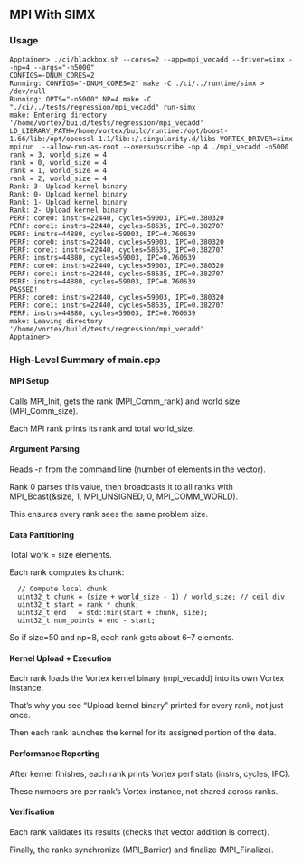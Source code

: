 ## MPI With SIMX


### Usage

```
Apptainer> ./ci/blackbox.sh --cores=2 --app=mpi_vecadd --driver=simx --np=4 --args="-n5000"
CONFIGS=-DNUM_CORES=2
Running: CONFIGS="-DNUM_CORES=2" make -C ./ci/../runtime/simx > /dev/null
Running: OPTS="-n5000" NP=4 make -C "./ci/../tests/regression/mpi_vecadd" run-simx
make: Entering directory '/home/vortex/build/tests/regression/mpi_vecadd'
LD_LIBRARY_PATH=/home/vortex/build/runtime:/opt/boost-1.66/lib:/opt/openssl-1.1/lib::/.singularity.d/libs VORTEX_DRIVER=simx  mpirun  --allow-run-as-root --oversubscribe -np 4 ./mpi_vecadd -n5000
rank = 3, world_size = 4
rank = 0, world_size = 4
rank = 1, world_size = 4
rank = 2, world_size = 4
Rank: 3- Upload kernel binary
Rank: 0- Upload kernel binary
Rank: 1- Upload kernel binary
Rank: 2- Upload kernel binary
PERF: core0: instrs=22440, cycles=59003, IPC=0.380320
PERF: core1: instrs=22440, cycles=58635, IPC=0.382707
PERF: instrs=44880, cycles=59003, IPC=0.760639
PERF: core0: instrs=22440, cycles=59003, IPC=0.380320
PERF: core1: instrs=22440, cycles=58635, IPC=0.382707
PERF: instrs=44880, cycles=59003, IPC=0.760639
PERF: core0: instrs=22440, cycles=59003, IPC=0.380320
PERF: core1: instrs=22440, cycles=58635, IPC=0.382707
PERF: instrs=44880, cycles=59003, IPC=0.760639
PASSED!
PERF: core0: instrs=22440, cycles=59003, IPC=0.380320
PERF: core1: instrs=22440, cycles=58635, IPC=0.382707
PERF: instrs=44880, cycles=59003, IPC=0.760639
make: Leaving directory '/home/vortex/build/tests/regression/mpi_vecadd'
Apptainer> 
```


###  High-Level Summary of main.cpp

#### MPI Setup

Calls MPI_Init, gets the rank (MPI_Comm_rank) and world size (MPI_Comm_size).

Each MPI rank prints its rank and total world_size.

#### Argument Parsing

Reads -n <size> from the command line (number of elements in the vector).

Rank 0 parses this value, then broadcasts it to all ranks with MPI_Bcast(&size, 1, MPI_UNSIGNED, 0, MPI_COMM_WORLD).

This ensures every rank sees the same problem size.

#### Data Partitioning

Total work = size elements.

Each rank computes its chunk:

```
  // Compute local chunk
  uint32_t chunk = (size + world_size - 1) / world_size; // ceil div
  uint32_t start = rank * chunk;
  uint32_t end   = std::min(start + chunk, size);
  uint32_t num_points = end - start;
```


So if size=50 and np=8, each rank gets about 6–7 elements.

#### Kernel Upload + Execution

Each rank loads the Vortex kernel binary (mpi_vecadd) into its own Vortex instance.

That’s why you see “Upload kernel binary” printed for every rank, not just once.

Then each rank launches the kernel for its assigned portion of the data.

#### Performance Reporting

After kernel finishes, each rank prints Vortex perf stats (instrs, cycles, IPC).

These numbers are per rank’s Vortex instance, not shared across ranks.


#### Verification

Each rank validates its results (checks that vector addition is correct).

Finally, the ranks synchronize (MPI_Barrier) and finalize (MPI_Finalize).